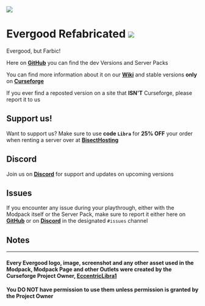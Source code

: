 <img src="https://i.imgur.com/5lnm7AM.png" align="center" />

# Evergood Refabricated <a href=https://www.curseforge.com/minecraft/modpacks/evergoodrefabricated> <img src="http://cf.way2muchnoise.eu/554271.svg"> </a>
Evergood, but Farbic!

Here on [**GitHub**](https://github.com/EvergoodTeam/EvergoodRefabricated/releases) you can find the dev Versions and Server Packs

You can find more information about it on our [**Wiki**](https://evergoodteam.github.io/modpacks/evergoodrefabricated) and stable versions **only** on [**Curseforge**](https://www.curseforge.com/minecraft/modpacks/evergoodrefabricated)

If you ever find a reposted version on a site that **ISN'T** Curseforge, please report it to us

## Support us!
Want to support us? Make sure to use **code ```Libra```** for **25% OFF** your order when renting a server over at [**BisectHosting**](https://www.bisecthosting.com/Libra)

## Discord
Join us on [**Discord**](https://discord.gg/k2P68Y8) for support and updates on upcoming versions

## Issues
If you encounter any issue during your playthrough, either with the Modpack itself or the Server Pack, make sure to report it either here on [**GitHub**](https://github.com/EvergoodTeam/EvergoodRefabricated/issues) or on [**Discord**](https://discord.gg/k2P68Y8) in the designated ```#issues``` channel

## Notes

***

#### Every Evergood logo, image, screenshot and any other asset used in the Modpack, Modpack Page and other Outlets were created by the Curseforge Project Owner, [EccentricLibra1](https://www.curseforge.com/members/eccentriclibra1)
#### You **DO NOT** have permission to use them unless permission is granted by the Project Owner
